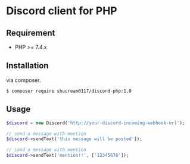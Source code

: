 # Discord client for PHP

## Requirement

- PHP >= 7.4.x

## Installation

via composer.

```console
$ composer require shucream0117/discord-php:1.0
```

## Usage

```php
$discord = new Discord('http://your-discord-incoming-webhook-url');

// send a message with mention
$discord->sendText('this message will be posted']);

// send a message with mention
$discord->sendText('mention!!', ['12345678']);
```

